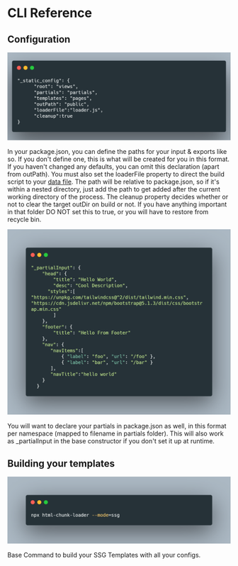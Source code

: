 # CLI Reference

## Configuration

![](img/example/static_config.png)

In your package.json, you can define the paths for your input & exports like so. If you don't define one, this is what will be created for you in this format. If you haven't changed any defaults, you can omit this declaration (apart from outPath).  You must also set the loaderFile property to direct the build script to your [data file](https://github.com/abschill/html-chunk-loader/blob/master/loader.js). The path will be relative to package.json, so if it's within a nested directory, just add the path to get added after the current working directory of the process. The cleanup property decides whether or not to clear the target outDir on build or not. If you have anything important in that folder DO NOT set this to true, or you will have to restore from recycle bin. 

![](img/example/partialInput.png)

You will want to declare your partials in package.json as well, in this format per namespace (mapped to filename in partials folder). This will also work as _partialInput in the base constructor if you don't set it up at runtime. 


## Building your templates

![](img/example/ssg.png)

Base Command to build your SSG Templates with all your configs. 

